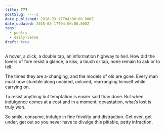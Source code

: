```yaml
---
title: ???
postSlug: ----2
date_published: 2018-03-17T04:00:00.000Z
date_updated: 2018-03-17T04:00:00.000Z
tags:
  - poetry
  - daily-verse
draft: true
---
```


A hover, a click, a double tap,
an information highway to hell.
How did the lovers of fore resist
a glance, a kiss, a touch or tap,
none remain to ask or to tell.

The times they are a-changing,
and the models of old are gone.
Every man must now stumble along
unaided, unloved, rearranging
himself while carrying on.

To resist anything but temptation
is easier said than done.
But when indulgence comes at a cost
and in a moment, devastation,
what’s lost is truly won.

So smile, consume, indulge
in fine frivolity and distraction.
Get over, get under, get out
so you never have to divulge
this pitiable, petty infraction.
